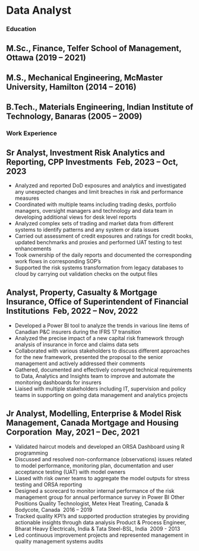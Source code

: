 # Data Analyst
### Education
## M.Sc., Finance, Telfer School of Management, Ottawa                                                    (2019 – 2021)
## M.S., Mechanical Engineering, McMaster University, Hamilton                                            (2014 – 2016)
## B.Tech., Materials Engineering, Indian Institute of Technology, Banaras                                (2005 – 2009)
### Work Experience
## Sr Analyst, Investment Risk Analytics and Reporting, CPP Investments ­ Feb, 2023 – Oct, 2023
* Analyzed and reported DoD exposures and analytics and investigated any unexpected changes and limit breaches in risk and performance measures
* Coordinated with multiple teams including trading desks, portfolio managers, oversight managers and technology and data team in developing additional views for desk level reports
* Analyzed complex sets of trading and market data from different systems to identify patterns and any system or data issues
* Carried out assessment of credit exposures and ratings for credit books, updated benchmarks and proxies and performed UAT testing to test enhancements
* Took ownership of the daily reports and documented the corresponding work flows in corresponding SOP’s
* Supported the risk systems transformation from legacy databases to cloud by carrying out validation checks on the output files
## Analyst, Property, Casualty & Mortgage Insurance, Office of Superintendent of Financial Institutions ­ Feb, 2022 – Nov, 2022
* Developed a Power BI tool to analyze the trends in various line items of Canadian P&C insurers during the IFRS 17 transition
* Analyzed the precise impact of a new capital risk framework through analysis of insurance in force and claims data sets
* Collaborated with various stakeholders to discuss different approaches for the new framework, presented the proposal to the senior management and actively addressed their comments
* Gathered, documented and effectively conveyed technical requirements to Data, Analytics and Insights team to improve and automate the monitoring dashboards for insurers
* Liaised with multiple stakeholders including IT, supervision and policy teams in supporting on going data management and analytics projects
## Jr Analyst, Modelling, Enterprise & Model Risk Management, Canada Mortgage and Housing Corporation ­ May, 2021 – Dec, 2021
* Validated haircut models and developed an ORSA Dashboard using R programming 
* Discussed and resolved non-conformance (observations) issues related to model performance, monitoring plan, documentation and user acceptance testing (UAT) with model owners
* Liased with risk owner teams to aggregate the model outputs for stress testing and ORSA reporting 
* Designed a scorecard to monitor internal performance of the risk management group for annual performance survey in Power BI
 Other Positions
 Quality Technologist, Metex Heat Treating, Canada & Bodycote, Canada ­ 2016 – 2019
* Tracked quality KPI’s and supported production strategies by providing actionable insights through data analysis
  Product & Process Engineer, Bharat Heavy Electricals, India & Tata Steel-BSL, India ­ 2009 - 2013
* Led continuous improvement projects and represented management in quality management systems audits



